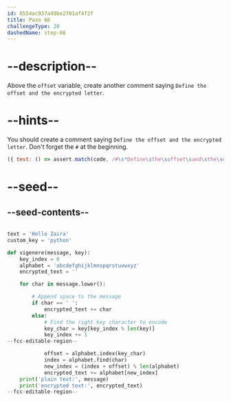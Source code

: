 ```yaml
---
id: 6554ac937a49be2701af4f2f
title: Paso 66
challengeType: 20
dashedName: step-66
---
```


# --description--

Above the `offset` variable, create another comment saying `Define the offset and the encrypted letter`.

# --hints--

You should create a comment saying `Define the offset and the encrypted letter`. Don't forget the `#` at the beginning.

```js
({ test: () => assert.match(code, /#\s*Define\sthe\soffset\sand\sthe\sencrypted\sletter/) })
```

# --seed--

## --seed-contents--

```py

text = 'Hello Zaira'
custom_key = 'python'

def vigenere(message, key):
    key_index = 0
    alphabet = 'abcdefghijklmnopqrstuvwxyz'
    encrypted_text = ''

    for char in message.lower():

        # Append space to the message
        if char == ' ':
            encrypted_text += char
        else:
            # Find the right key character to encode
            key_char = key[key_index % len(key)]
            key_index += 1
--fcc-editable-region--

            offset = alphabet.index(key_char)
            index = alphabet.find(char)
            new_index = (index + offset) % len(alphabet)
            encrypted_text += alphabet[new_index]
    print('plain text:', message)
    print('encrypted text:', encrypted_text)
--fcc-editable-region--
```
